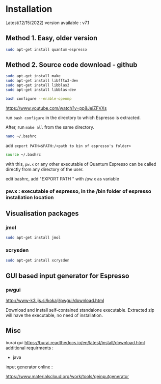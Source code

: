 
# Installation

Latest(12/15/2022) version available : v7.1

## Method 1. Easy, older version

```bash
sudo apt-get install quantum-espresso
```

## Method 2. Source code download - github

```bash
sudo apt-get install make
sudo apt-get install libfftw3-dev
sudo apt-get install libblas3
sudo apt-get install libblas-dev
```

```bash
bash configure --enable-openmp
```
<https://www.youtube.com/watch?v=pp8JeiZFVXs>

run ```bash configure``` in the directory to which Espresso is extracted.

After, run ```make all``` from the same directory.

```bash
nano ~/.bashrc
```

add `export PATH=$PATH:/<path to bin of espresso's folder>`

```bash
source ~/.bashrc
```

with this, `pw.x` or any other executable of Quantum Espresso can be called directly from any directory of the user.

edit bashrc, add "EXPORT PATH " with <path>/pw.x as variable

### pw.x  : executable of espresso, in the /bin folder of espresso installation location

## Visualisation packages

### jmol

```bash
sudo apt-get install jmol
```

### xcrysden

```bash
sudo apt-get install xcrysden
```

## GUI based input generator for Espresso

### pwgui

<http://www-k3.ijs.si/kokalj/pwgui/download.html>

Download and install self-contained standalone executable.
Extracted zip will have the executable, no need of installation.

## Misc

burai gui
<https://burai.readthedocs.io/en/latest/install/download.html>
additional requirments :

+ java

input generator online :

<https://www.materialscloud.org/work/tools/qeinputgenerator>
